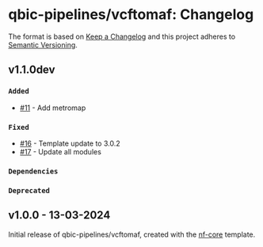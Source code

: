 # qbic-pipelines/vcftomaf: Changelog

The format is based on [Keep a Changelog](https://keepachangelog.com/en/1.0.0/)
and this project adheres to [Semantic Versioning](https://semver.org/spec/v2.0.0.html).

## v1.1.0dev

### `Added`

- [#11](https://github.com/qbic-pipelines/vcftomaf/pull/11) - Add metromap

### `Fixed`

- [#16](https://github.com/qbic-pipelines/vcftomaf/pull/16) - Template update to 3.0.2
- [#17](https://github.com/qbic-pipelines/vcftomaf/pull/17) - Update all modules

### `Dependencies`

### `Deprecated`

## v1.0.0 - 13-03-2024

Initial release of qbic-pipelines/vcftomaf, created with the [nf-core](https://nf-co.re/) template.
